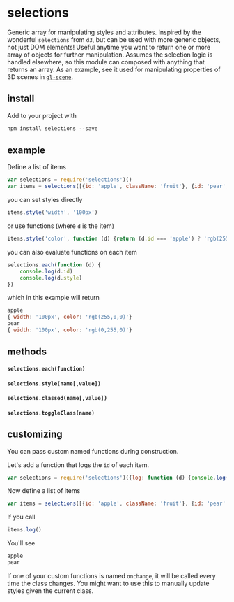 # selections

Generic array for manipulating styles and attributes. Inspired by the wonderful `selections` from `d3`, but can be used with more generic objects, not just DOM elements! Useful anytime you want to return one or more array of objects for further manipulation. Assumes the selection logic is handled elsewhere, so this module can composed with anything that returns an array. As an example, see it used for manipulating properties of 3D scenes in [`gl-scene`](http://github.com/freeman-lab/gl-scene).

## install

Add to your project with

```javascript
npm install selections --save
```

## example

Define a list of items

```javascript
var selections = require('selections')()
var items = selections([{id: 'apple', className: 'fruit'}, {id: 'pear', className: 'fruit'}])
```

you can set styles directly

```javascript
items.style('width', '100px')
```

or use functions (where `d` is the item)

```javascript
items.style('color', function (d) {return (d.id === 'apple') ? 'rgb(255,0,0)' : 'rgb(0,255,0)'})
```

you can also evaluate functions on each item

```javascript
selections.each(function (d) {
	console.log(d.id)
	console.log(d.style)
})
```

which in this example will return

```javascript
apple
{ width: '100px', color: 'rgb(255,0,0)'}
pear
{ width: '100px', color: 'rgb(0,255,0)'}
````

## methods

#### `selections.each(function)`

#### `selections.style(name[,value])`

#### `selections.classed(name[,value])`

#### `selections.toggleClass(name)`

## customizing

You can pass custom named functions during construction. 

Let's add a function that logs the `id` of each item.

```javascript
var selections = require('selections')({log: function (d) {console.log(d.id)}})
```

Now define a list of items

```javascript
var items = selections([{id: 'apple', className: 'fruit'}, {id: 'pear', className: 'fruit'}])
```

If you call

```javascript
items.log()
```

You'll see

```javascript
apple
pear
```

If one of your custom functions is named `onchange`, it will be called every time the class changes. You might want to use this to manually update styles given the current class.

